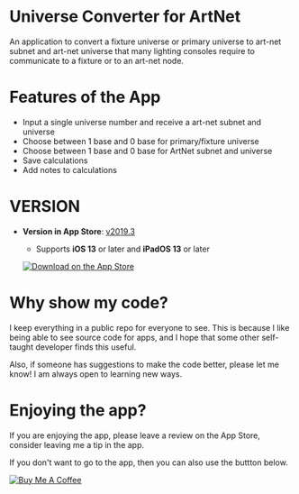 # Universe Converter for ArtNet

An application to convert a fixture universe or primary universe to art-net subnet and art-net universe that many lighting consoles require to communicate to a fixture or to an art-net node.

# Features of the App

- Input a single universe number and receive a art-net subnet and universe
- Choose between 1 base and 0 base for primary/fixture universe
- Choose between 1 base and 0 base for ArtNet subnet and universe
- Save calculations
- Add notes to calculations

# VERSION

- **Version in App Store**: [v2019.3](https://github.com/maeganjwilson/artnet-converter/releases/tag/v2019.3)
  - Supports **iOS 13** or later and **iPadOS 13** or later
  
  [![Download on the App Store](https://raw.githubusercontent.com/maeganjwilson/artnet-converter/master/docs/images/download_app_store.svg?sanitize=true)](https://apps.apple.com/us/app/universe-converter-for-artnet/id1399672978)

# Why show my code?

I keep everything in a public repo for everyone to see. This is because I like being able to see source code for apps, and I hope that some other self-taught developer finds this useful.

Also, if someone has suggestions to make the code better, please let me know! I am always open to learning new ways.

# Enjoying the app?

If you are enjoying the app, please leave a review on the App Store, consider leaving me a tip in the app.

If you don't want to go to the app, then you can also use the buttton below.

<a href="https://www.buymeacoffee.com/mwilsonapps" target="_blank"><img src="https://bmc-cdn.nyc3.digitaloceanspaces.com/BMC-button-images/custom_images/orange_img.png" alt="Buy Me A Coffee" style="height: auto !important;width: auto !important;" ></a>
